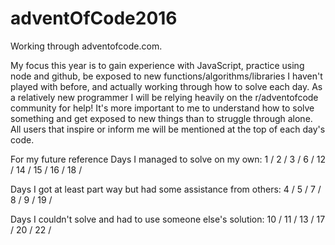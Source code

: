 # adventOfCode2016
Working through adventofcode.com.

My focus this year is to gain experience with JavaScript, practice using node and github, be exposed to new functions/algorithms/libraries I haven't played with before, and actually working through how to solve each day. As a relatively new programmer I will be relying heavily on the r/adventofcode community for help! It's more important to me to understand how to solve something and get exposed to new things than to struggle through alone. All users that inspire or inform me will be mentioned at the top of each day's code. 

For my future reference
Days I managed to solve on my own:
1 / 2 / 3 / 6 / 12 / 14 / 15 / 16 / 18 / 

Days I got at least part way but had some assistance from others:
4 / 5 / 7 / 8 / 9 / 19 / 

Days I couldn't solve and had to use someone else's solution:
10 / 11 / 13 / 17 / 20 / 22 / 

